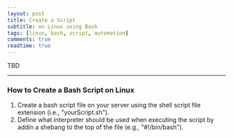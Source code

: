 ```yaml
---
layout: post
title: Create a Script
subtitle: on Linux using Bash
tags: [linux, bash, script, automation]
comments: true
readtime: true
---
```


TBD

---
### How to Create a Bash Script on Linux
1. Create a bash script file on your server using the shell script file extension (i.e., "yourScript.sh").
2. Define what interpreter should be used when executing the script by addin a shebang to the top of the file (e.g., "#!/bin/bash").
